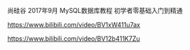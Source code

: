 
尚硅谷 2017年9月 MySQL数据库教程 初学者零基础入门到精通

https://www.bilibili.com/video/BV1xW411u7ax

https://www.bilibili.com/video/BV12b411K7Zu